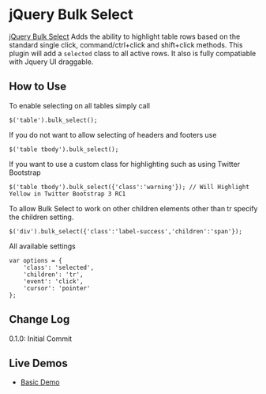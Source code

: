 # jQuery Bulk Select

[jQuery Bulk Select](http://github.com/evulse/bulkselect) Adds the ability to highlight table rows based on the standard single click, command/ctrl+click and shift+click methods. This plugin will add a `selected` class to all active rows. It also is fully compatiable with Jquery UI draggable.

## How to Use

To enable selecting on all tables simply call

    $('table').bulk_select();

If you do not want to allow selecting of headers and footers use

    $('table tbody').bulk_select();

If you want to use a custom class for highlighting such as using Twitter Bootstrap

    $('table tbody').bulk_select({'class':'warning'}); // Will Highlight Yellow in Twitter Bootstrap 3 RC1

To allow Bulk Select to work on other children elements other than tr specify the children setting.

    $('div').bulk_select({'class':'label-success','children':'span'});

All available settings

    var options = {
        'class': 'selected',
        'children': 'tr',
        'event': 'click',
        'cursor': 'pointer'
    };

## Change Log

0.1.0: Initial Commit

## Live Demos
*    [Basic Demo](http://evulse.github.io/bulkselect "jQuery Bulk Select - Demo")

